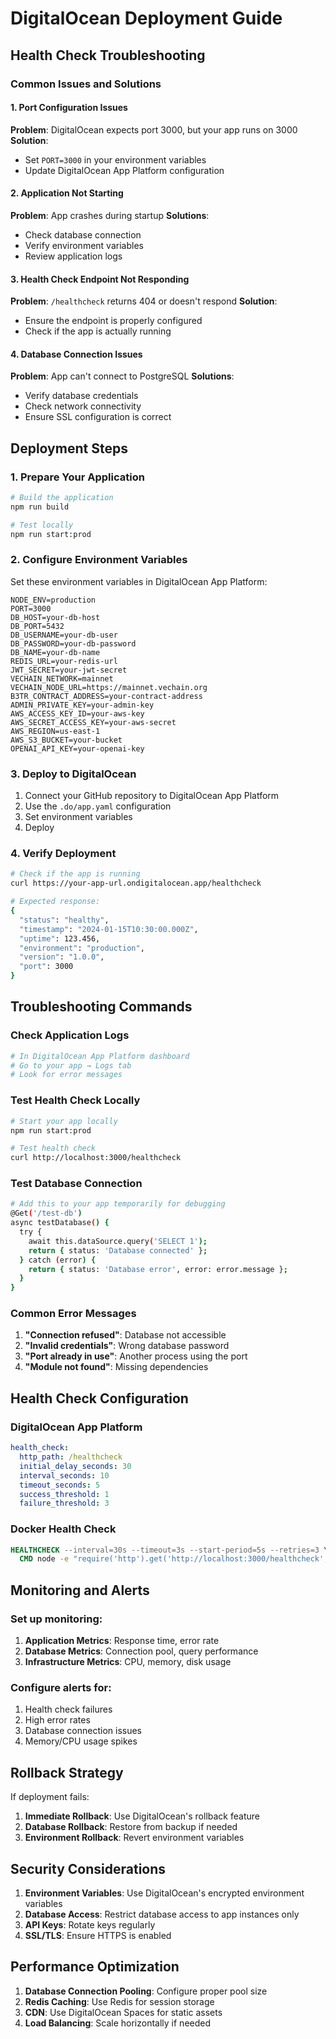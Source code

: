 # DigitalOcean Deployment Guide

## Health Check Troubleshooting

### Common Issues and Solutions

#### 1. **Port Configuration Issues**

**Problem**: DigitalOcean expects port 3000, but your app runs on 3000
**Solution**:

- Set `PORT=3000` in your environment variables
- Update DigitalOcean App Platform configuration

#### 2. **Application Not Starting**

**Problem**: App crashes during startup
**Solutions**:

- Check database connection
- Verify environment variables
- Review application logs

#### 3. **Health Check Endpoint Not Responding**

**Problem**: `/healthcheck` returns 404 or doesn't respond
**Solution**:

- Ensure the endpoint is properly configured
- Check if the app is actually running

#### 4. **Database Connection Issues**

**Problem**: App can't connect to PostgreSQL
**Solutions**:

- Verify database credentials
- Check network connectivity
- Ensure SSL configuration is correct

## Deployment Steps

### 1. **Prepare Your Application**

```bash
# Build the application
npm run build

# Test locally
npm run start:prod
```

### 2. **Configure Environment Variables**

Set these environment variables in DigitalOcean App Platform:

```env
NODE_ENV=production
PORT=3000
DB_HOST=your-db-host
DB_PORT=5432
DB_USERNAME=your-db-user
DB_PASSWORD=your-db-password
DB_NAME=your-db-name
REDIS_URL=your-redis-url
JWT_SECRET=your-jwt-secret
VECHAIN_NETWORK=mainnet
VECHAIN_NODE_URL=https://mainnet.vechain.org
B3TR_CONTRACT_ADDRESS=your-contract-address
ADMIN_PRIVATE_KEY=your-admin-key
AWS_ACCESS_KEY_ID=your-aws-key
AWS_SECRET_ACCESS_KEY=your-aws-secret
AWS_REGION=us-east-1
AWS_S3_BUCKET=your-bucket
OPENAI_API_KEY=your-openai-key
```

### 3. **Deploy to DigitalOcean**

1. Connect your GitHub repository to DigitalOcean App Platform
2. Use the `.do/app.yaml` configuration
3. Set environment variables
4. Deploy

### 4. **Verify Deployment**

```bash
# Check if the app is running
curl https://your-app-url.ondigitalocean.app/healthcheck

# Expected response:
{
  "status": "healthy",
  "timestamp": "2024-01-15T10:30:00.000Z",
  "uptime": 123.456,
  "environment": "production",
  "version": "1.0.0",
  "port": 3000
}
```

## Troubleshooting Commands

### Check Application Logs

```bash
# In DigitalOcean App Platform dashboard
# Go to your app → Logs tab
# Look for error messages
```

### Test Health Check Locally

```bash
# Start your app locally
npm run start:prod

# Test health check
curl http://localhost:3000/healthcheck
```

### Test Database Connection

```bash
# Add this to your app temporarily for debugging
@Get('/test-db')
async testDatabase() {
  try {
    await this.dataSource.query('SELECT 1');
    return { status: 'Database connected' };
  } catch (error) {
    return { status: 'Database error', error: error.message };
  }
}
```

### Common Error Messages

1. **"Connection refused"**: Database not accessible
2. **"Invalid credentials"**: Wrong database password
3. **"Port already in use"**: Another process using the port
4. **"Module not found"**: Missing dependencies

## Health Check Configuration

### DigitalOcean App Platform

```yaml
health_check:
  http_path: /healthcheck
  initial_delay_seconds: 30
  interval_seconds: 10
  timeout_seconds: 5
  success_threshold: 1
  failure_threshold: 3
```

### Docker Health Check

```dockerfile
HEALTHCHECK --interval=30s --timeout=3s --start-period=5s --retries=3 \
  CMD node -e "require('http').get('http://localhost:3000/healthcheck', (res) => { process.exit(res.statusCode === 200 ? 0 : 1) })"
```

## Monitoring and Alerts

### Set up monitoring:

1. **Application Metrics**: Response time, error rate
2. **Database Metrics**: Connection pool, query performance
3. **Infrastructure Metrics**: CPU, memory, disk usage

### Configure alerts for:

1. Health check failures
2. High error rates
3. Database connection issues
4. Memory/CPU usage spikes

## Rollback Strategy

If deployment fails:

1. **Immediate Rollback**: Use DigitalOcean's rollback feature
2. **Database Rollback**: Restore from backup if needed
3. **Environment Rollback**: Revert environment variables

## Security Considerations

1. **Environment Variables**: Use DigitalOcean's encrypted environment variables
2. **Database Access**: Restrict database access to app instances only
3. **API Keys**: Rotate keys regularly
4. **SSL/TLS**: Ensure HTTPS is enabled

## Performance Optimization

1. **Database Connection Pooling**: Configure proper pool size
2. **Redis Caching**: Use Redis for session storage
3. **CDN**: Use DigitalOcean Spaces for static assets
4. **Load Balancing**: Scale horizontally if needed
